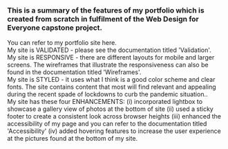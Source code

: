 ### This is a summary of the features of my portfolio which is created from scratch in fulfilment of the Web Design for Everyone capstone project.

You can refer to my portfolio site here.<br>
My site is VALIDATED - please see the documentation titled 'Validation'.<br>
My site is RESPONSIVE - there are different layouts for mobile and larger screens.  The wireframes that illustrate the responsiveness can also be found in the documentation titled 'Wireframes'.<br>
My site is STYLED - it uses what I think is a good color scheme and clear fonts.  The site contains content that most will find relevant and appealing during the recent spade of lockdowns to curb the pandemic situation..<br> 
My site has these four ENHANCEMENTS: (i) incorporated lightbox to showcase a gallery view of photos at the bottom of site (ii) used a sticky footer to create a consistent look across browser heights (iii) enhanced the accessibility of my page and you can refer to the documentation titled 'Accessibility' (iv) added hovering features to increase the user experience at the pictures found at the bottom of my site.

<!--
**caratancy/caratancy** is a ✨ _special_ ✨ repository because its `README.md` (this file) appears on your GitHub profile.


-->
